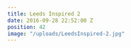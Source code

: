 ```yaml
---
title: Leeds Inspired 2
date: 2016-09-28 22:52:00 Z
position: 42
image: "/uploads/LeedsInspired-2.jpg"
---
```


